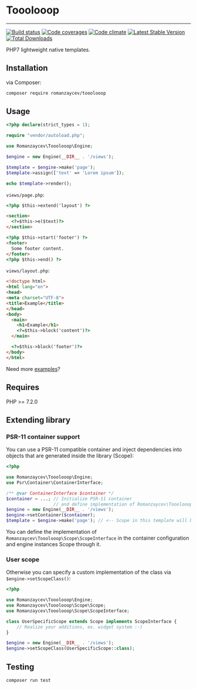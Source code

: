 # Tooolooop
---
[![Build status][travis-image]][travis-url] [![Code coverages][codecov-image]][codecov-url] [![Code climate][codeclimate-image]][codeclimate-url] [![Latest Stable Version](https://poser.pugx.org/romanzaycev/tooolooop/v/stable)](https://packagist.org/packages/romanzaycev/tooolooop) [![Total Downloads](https://poser.pugx.org/romanzaycev/tooolooop/downloads)](https://packagist.org/packages/romanzaycev/tooolooop)


PHP7 lightweight native templates.

## Installation

via Composer:

```bash
composer require romanzaycev/tooolooop
```

## Usage

```php
<?php declare(strict_types = 1);

require "vendor/autoload.php";

use Romanzaycev\Tooolooop\Engine;

$engine = new Engine(__DIR__ . '/views');

$template = $engine->make('page');
$template->assign(['text' => 'Lorem ipsum']);

echo $template->render();
```

`views/page.php`:
```html
<?php $this->extend('layout') ?>

<section>
  <?=$this->e($text)?>
</section>

<?php $this->start('footer') ?>
<footer>
  Some footer content.
</footer>
<?php $this->end() ?>
```

`views/layout.php`:
```html
<!doctype html>
<html lang="en">
<head>
<meta charset="UTF-8">
<title>Example</title>
</head>
<body>
  <main>
    <h1>Example</h1>
    <?=$this->block('content')?>
  </main>

  <?=$this->block('footer')?>
</body>
</html>
```

Need more [examples](https://github.com/romanzaycev/tooolooop/tree/master/example)?

## Requires

PHP >= 7.2.0

## Extending library

### PSR-11 container support 

You can use a PSR-11 compatible
container and inject dependencies into objects
that are generated inside the library (Scope):

```php
<?php

use Romanzaycev\Tooolooop\Engine;
use Psr\Container\ContainerInterface;

/** @var ContainerInterface $container */
$container = ...; // Initialize PSR-11 container
                  // and define implementation of Romanzaycev\Tooolooop\Scope\ScopeInterface
$engine = new Engine(__DIR__ . '/views');
$engine->setContainer($container);
$template = $engine->make('page'); // <-- Scope in this template will be obtained from container
```

You can define the implementation of `Romanzaycev\Tooolooop\Scope\ScopeInterface` in the
container configuration and engine instances Scope through it.


### User scope

Otherwise you can specify a custom implementation of the class via `$engine->setScopeClass()`:
```php
<?php

use Romanzaycev\Tooolooop\Engine;
use Romanzaycev\Tooolooop\Scope\Scope;
use Romanzaycev\Tooolooop\Scope\ScopeInterface;

class UserSpecificScope extends Scope implements ScopeInterface {
    // Realize your additions, ex. widget system :-)
}

$engine = new Engine(__DIR__ . '/views');
$engine->setScopeClass(UserSpecificScope::class);
```

## Testing

```bash
composer run test
```

[travis-image]: https://travis-ci.org/romanzaycev/tooolooop.svg?branch=master
[travis-url]: https://travis-ci.org/romanzaycev/tooolooop

[codecov-image]: https://codecov.io/gh/romanzaycev/tooolooop/branch/master/graph/badge.svg
[codecov-url]: https://codecov.io/gh/romanzaycev/tooolooop

[codeclimate-image]: https://api.codeclimate.com/v1/badges/d36f92834ead870f1fbe/maintainability
[codeclimate-url]: https://codeclimate.com/github/romanzaycev/tooolooop/maintainability
